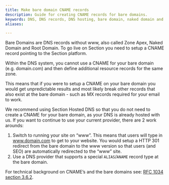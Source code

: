 ```yaml
---
title: Make bare domain CNAME records
description: Guide for creating CNAME records for bare domains.
keywords: DNS, DNS records, DNS hosting, bare domain, naked domain and root domain
aliases:

---
```


Bare Domains are DNS records without www, also called Zone Apex, Naked Domain and Root Domain. To go live on Section you need to setup a CNAME record pointing to the Section platform.

Within the DNS system, you cannot use a CNAME for your bare domain (e.g. domain.com) and then define additional resource records for the same zone.

This means that if you were to setup a CNAME on your bare domain you would get unpredictable results and most likely break other records that also exist at the bare domain - such as MX records required for your email to work.

We recommend using Section Hosted DNS so that you do not need to create a CNAME for your bare domain, as your DNS is already hosted with us. If you want to continue to use your current provider, there are 2 work arounds:

1.  Switch to running your site on “www”. This means that users will type in www.domain.com to get to your website. You would setup a HTTP 301 redirect from the bare domain to the www version so that users (and SEO) are automatically redirected to the “www” site.
2.  Use a DNS provider that supports a special `ALIAS`/`ANAME` record type at the bare domain.

For technical background on CNAME’s and the bare domains see: [RFC 1034 section 3.6.2](https://tools.ietf.org/html/rfc1034#section-3.6.2).
